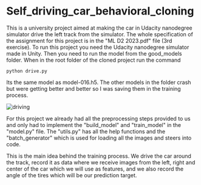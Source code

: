 
# Self_driving_car_behavioral_cloning

This is a university project aimed at making the car in Udacity nanodegree simulator drive the left track from the simulator.
The whole specification of the assignment for this project is in the "ML D2 2023.pdf" file (3rd exercise).
To run this project you need the Udacity nanodegree simulator made in Unity. Then you need to run the model from the good_models folder. When in the root folder of the cloned project run the command 

``` python drive.py ``` 

Its the same model as model-016.h5. The other models in the folder crash but were getting better and better so I was saving them in the training process.

![driving](https://github.com/Mixa26/Self_driving_car_behavioral_cloning/blob/7a374a5bd2ba071ef49ea0b6d70e31a34590ac14/pictures/Desktop%202023.06.16%20-%2017.56.42.02_1.gif)

For this project we already had all the preprocessing steps provided to us and only had to implement the "build_model" and "train_model" in the "model.py" file. The "utils.py" has all the help functions and the "batch_generator" which is used for loading all the images and steers into code.

This is the main idea behind the training process. We drive the car around the track, record it as data where we receive images from the left, right and center of the car which we will use as features, and we also record the angle of the tires which will be our prediction target.
